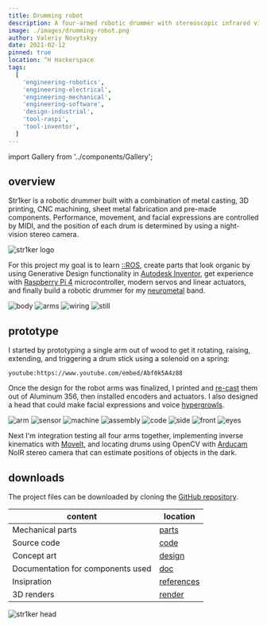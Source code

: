 ```yaml
---
title: Drumming robot
description: A four-armed robotic drummer with stereoscopic infrared vision
image: ./images/drumming-robot.png
author: Valeriy Novytskyy
date: 2021-02-12
pinned: true
location: ^H Hackerspace
tags:
  [
    'engineering-robotics',
    'engineering-electrical',
    'engineering-mechanical',
    'engineering-software',
    'design-industrial',
    'tool-raspi',
    'tool-inventor',
  ]
---
```


import Gallery from '../components/Gallery';

## overview

Str1ker is a robotic drummer built with a combination of metal casting, 3D printing, CNC machining, sheet metal fabrication and pre-made components. Performance, movement, and facial expressions are controlled by MIDI, and the position of each drum is determined by using a night-vision stereo camera.

![str1ker logo](./images/drumming-robot-logo.png)

For this project my goal is to learn [::ROS](https://www.ros.org/), create parts that look organic by using Generative Design functionality in [Autodesk Inventor](https://www.autodesk.com/products/inventor/), get experience with [Raspberry Pi 4](https://www.adafruit.com/product/4296) microcontroller, modern servos and linear actuators, and finally build a robotic drummer for my [neurometal](https://www.youtube.com/playlist?list=PL2ZwTvIdYJGJxl1kszP3a_z6O4DcHwvok) band.

<Gallery>
  <img alt="body" src="./images/drumming-robot-body.png"/>
  <img alt="arms" src="./images/drumming-robot-arms.png"/>
  <img alt="wiring" src="./images/drumming-robot-electronics.png"/>
  <img alt="still" src="./images/drumming-robot-still-life.png"/>
</Gallery>

## prototype

I started by prototyping a single arm out of wood to get it rotating, raising, extending, and triggering a drum stick using a solenoid on a spring:

`youtube:https://www.youtube.com/embed/Abf0k5A4z88`

Once the design for the robot arms was finalized, I printed and [re-cast](https://github.com/01binary/investment-casting) them out of Aluminum 356, then installed encoders and actuators. I also designed a head that could make facial expressions and voice [hypergrowls](https://www.youtube.com/watch?v=Stvc9zR3-KA).

<Gallery>
  <img alt="arm" src="./images/drumming-robot-arm.png"/>
  <img alt="sensor" src="./images/drumming-robot-arm-sensors.jpg"/>
  <img alt="machine" src="./images/drumming-robot-arm-tool.jpg"/>
  <img alt="assembly" src="./images/drumming-robot-arm-assembly.jpg"/>
  <img alt="code" src="./images/drumming-robot-encoder.jpg"/>
  <img alt="side" src="./images/drumming-robot-face-side.png"/>
  <img alt="front" src="./images/drumming-robot-face-front.png"/>
  <img alt="eyes" src="./images/drumming-robot-head-model.jpg"/>
</Gallery>

Next I'm integration testing all four arms together, implementing inverse kinematics with [MoveIt](https://moveit.ros.org/), and locating drums using OpenCV with [Arducam](https://www.arducam.com/) NoIR stereo camera that can estimate positions of objects in the dark.

## downloads

The project files can be downloaded by cloning the [GitHub repository](https://github.com/01binary/drummingrobot).

| content                           | location                                                                       |
| --------------------------------- | ------------------------------------------------------------------------------ |
| Mechanical parts                  | [parts](https://github.com/01binary/drummingrobot/tree/master/src/parts)       |
| Source code                       | [code](https://github.com/01binary/drummingrobot/tree/master/src/code)         |
| Concept art                       | [design](https://github.com/01binary/drummingrobot/tree/master/design)         |
| Documentation for components used | [doc](https://github.com/01binary/drummingrobot/tree/master/doc)               |
| Insipration                       | [references](https://github.com/01binary/drummingrobot/tree/master/references) |
| 3D renders                        | [render](https://github.com/01binary/drummingrobot/tree/master/render)         |

![str1ker head](./images/drumming-robot-head.png)
